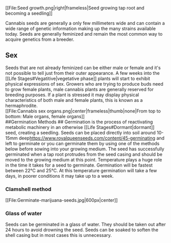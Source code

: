 [[File:Seed growth.png|right|frameless|Seed growing tap root and becoming a seedling]]

Cannabis seeds are generally a only few millimeters wide and can contain a wide range of genetic information making up the many strains available today. Seeds are generally feminized and remain the most common way to acquire genetics from a breeder.



## Sex ##
Seeds that are not already feminized can be either male or female and it's not possible to tell just from their outer appearance. A few weeks into the [[Life Stages#Vegatitive|vegetative phase]] plants will start to exhibit physical expressions of sex. Growers who are trying to produce buds need to grow female plants, male cannabis plants are generally reserved for breeding purposes. If a plant is stressed it may display physical characteristics of both male and female plants, this is known as a hermaphrodite.   
[[File:Cannabis sex organs.png|center|frameless|thumb|none|From top to bottom: Male organs, female organs]]   
##Germination Methods ##
Germination is the process of reactivating metabolic machinery in an otherwise [[Life Stages#Dormant|dormant]] seed, creating a seedling. Seeds can be placed directly into soil around 10-15mm deep<ref>https://www.royalqueenseeds.com/content/45-germinating</ref> and left to germinate or you can germinate them by using one of the methods below before sowing into your growing medium. The seed has successfully germinated when a tap root protrudes from the seed casing and should be moved to the growing medium at this point. Temperature plays a huge role in the time it takes for a seed to germinate. Germination will be fastest between 22°C and 25°C. At this temperature germination will take a few days, in poorer conditions it may take up to a week.

### Clamshell method ###
[[File:Germinate-marijuana-seeds.jpg|600px|center]]

### Glass of water ###
Seeds can be germinated in a glass of water. They should be taken out after 24 hours to avoid drowning the seed. Seeds can be soaked to soften the shell casing but in most cases this is unnecessary.